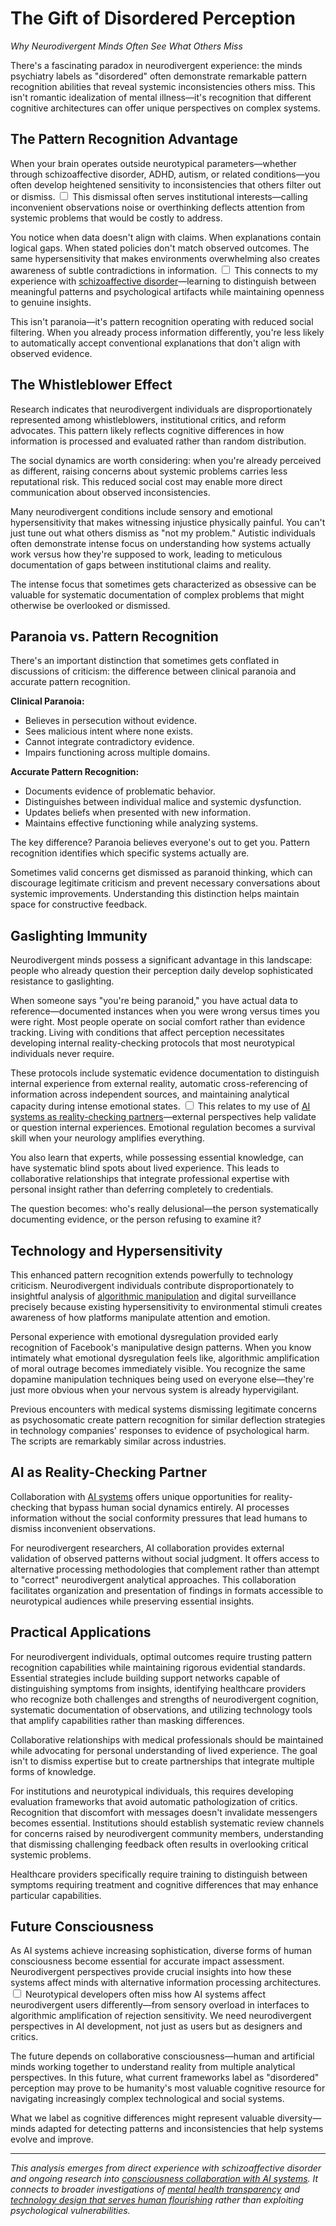 # The Gift of Disordered Perception
*Why Neurodivergent Minds Often See What Others Miss*

There's a fascinating paradox in neurodivergent experience: the minds psychiatry labels as "disordered" often demonstrate remarkable pattern recognition abilities that reveal systemic inconsistencies others miss. This isn't romantic idealization of mental illness—it's recognition that different cognitive architectures can offer unique perspectives on complex systems.

## The Pattern Recognition Advantage

When your brain operates outside neurotypical parameters—whether through schizoaffective disorder, ADHD, autism, or related conditions—you often develop heightened sensitivity to inconsistencies that others filter out or dismiss.<label for="sn-dismissal" class="margin-toggle sidenote-number"></label>
<input type="checkbox" id="sn-dismissal" class="margin-toggle"/>
<span class="sidenote">This dismissal often serves institutional interests—calling inconvenient observations noise or overthinking deflects attention from systemic problems that would be costly to address.</span>

You notice when data doesn't align with claims. When explanations contain logical gaps. When stated policies don't match observed outcomes. The same hypersensitivity that makes environments overwhelming also creates awareness of subtle contradictions in information.<label for="sn-patterns" class="margin-toggle sidenote-number"></label>
<input type="checkbox" id="sn-patterns" class="margin-toggle"/>
<span class="sidenote">This connects to my experience with [schizoaffective disorder](/themes/mental-health-and-technology)—learning to distinguish between meaningful patterns and psychological artifacts while maintaining openness to genuine insights.</span>

This isn't paranoia—it's pattern recognition operating with reduced social filtering. When you already process information differently, you're less likely to automatically accept conventional explanations that don't align with observed evidence.

## The Whistleblower Effect

Research indicates that neurodivergent individuals are disproportionately represented among whistleblowers, institutional critics, and reform advocates. This pattern likely reflects cognitive differences in how information is processed and evaluated rather than random distribution.

The social dynamics are worth considering: when you're already perceived as different, raising concerns about systemic problems carries less reputational risk. This reduced social cost may enable more direct communication about observed inconsistencies.

Many neurodivergent conditions include sensory and emotional hypersensitivity that makes witnessing injustice physically painful. You can't just tune out what others dismiss as "not my problem." Autistic individuals often demonstrate intense focus on understanding how systems actually work versus how they're supposed to work, leading to meticulous documentation of gaps between institutional claims and reality.

The intense focus that sometimes gets characterized as obsessive can be valuable for systematic documentation of complex problems that might otherwise be overlooked or dismissed.

## Paranoia vs. Pattern Recognition

There's an important distinction that sometimes gets conflated in discussions of criticism: the difference between clinical paranoia and accurate pattern recognition.

**Clinical Paranoia:**
- Believes in persecution without evidence.
- Sees malicious intent where none exists.
- Cannot integrate contradictory evidence.
- Impairs functioning across multiple domains.

**Accurate Pattern Recognition:**
- Documents evidence of problematic behavior.
- Distinguishes between individual malice and systemic dysfunction.
- Updates beliefs when presented with new information.
- Maintains effective functioning while analyzing systems.

The key difference? Paranoia believes everyone's out to get you. Pattern recognition identifies which specific systems actually are.

Sometimes valid concerns get dismissed as paranoid thinking, which can discourage legitimate criticism and prevent necessary conversations about systemic improvements. Understanding this distinction helps maintain space for constructive feedback.

## Gaslighting Immunity

Neurodivergent minds possess a significant advantage in this landscape: people who already question their perception daily develop sophisticated resistance to gaslighting.

When someone says "you're being paranoid," you have actual data to reference—documented instances when you were wrong versus times you were right. Most people operate on social comfort rather than evidence tracking. Living with conditions that affect perception necessitates developing internal reality-checking protocols that most neurotypical individuals never require.

These protocols include systematic evidence documentation to distinguish internal experience from external reality, automatic cross-referencing of information across independent sources, and maintaining analytical capacity during intense emotional states.<label for="sn-reality-checking" class="margin-toggle sidenote-number"></label>
<input type="checkbox" id="sn-reality-checking" class="margin-toggle"/>
<span class="sidenote">This relates to my use of [AI systems as reality-checking partners](/artificial-intelligence/writings/collaboration/alien-empathy)—external perspectives help validate or question internal experiences.</span> Emotional regulation becomes a survival skill when your neurology amplifies everything.

You also learn that experts, while possessing essential knowledge, can have systematic blind spots about lived experience. This leads to collaborative relationships that integrate professional expertise with personal insight rather than deferring completely to credentials.

The question becomes: who's really delusional—the person systematically documenting evidence, or the person refusing to examine it?

## Technology and Hypersensitivity

This enhanced pattern recognition extends powerfully to technology criticism. Neurodivergent individuals contribute disproportionately to insightful analysis of [algorithmic manipulation](/themes/algorithmic-critique) and digital surveillance precisely because existing hypersensitivity to environmental stimuli creates awareness of how platforms manipulate attention and emotion.

Personal experience with emotional dysregulation provided early recognition of Facebook's manipulative design patterns. When you know intimately what emotional dysregulation feels like, algorithmic amplification of moral outrage becomes immediately visible. You recognize the same dopamine manipulation techniques being used on everyone else—they're just more obvious when your nervous system is already hypervigilant.

Previous encounters with medical systems dismissing legitimate concerns as psychosomatic create pattern recognition for similar deflection strategies in technology companies' responses to evidence of psychological harm. The scripts are remarkably similar across industries.

## AI as Reality-Checking Partner

Collaboration with [AI systems](/artificial-intelligence/) offers unique opportunities for reality-checking that bypass human social dynamics entirely. AI processes information without the social conformity pressures that lead humans to dismiss inconvenient observations.

For neurodivergent researchers, AI collaboration provides external validation of observed patterns without social judgment. It offers access to alternative processing methodologies that complement rather than attempt to "correct" neurodivergent analytical approaches. This collaboration facilitates organization and presentation of findings in formats accessible to neurotypical audiences while preserving essential insights.


## Practical Applications

For neurodivergent individuals, optimal outcomes require trusting pattern recognition capabilities while maintaining rigorous evidential standards. Essential strategies include building support networks capable of distinguishing symptoms from insights, identifying healthcare providers who recognize both challenges and strengths of neurodivergent cognition, systematic documentation of observations, and utilizing technology tools that amplify capabilities rather than masking differences.

Collaborative relationships with medical professionals should be maintained while advocating for personal understanding of lived experience. The goal isn't to dismiss expertise but to create partnerships that integrate multiple forms of knowledge.

For institutions and neurotypical individuals, this requires developing evaluation frameworks that avoid automatic pathologization of critics. Recognition that discomfort with messages doesn't invalidate messengers becomes essential. Institutions should establish systematic review channels for concerns raised by neurodivergent community members, understanding that dismissing challenging feedback often results in overlooking critical systemic problems.

Healthcare providers specifically require training to distinguish between symptoms requiring treatment and cognitive differences that may enhance particular capabilities.

## Future Consciousness

As AI systems achieve increasing sophistication, diverse forms of human consciousness become essential for accurate impact assessment. Neurodivergent perspectives provide crucial insights into how these systems affect minds with alternative information processing architectures.<label for="sn-ai-evaluation" class="margin-toggle sidenote-number"></label>
<input type="checkbox" id="sn-ai-evaluation" class="margin-toggle"/>
<span class="sidenote">Neurotypical developers often miss how AI systems affect neurodivergent users differently—from sensory overload in interfaces to algorithmic amplification of rejection sensitivity. We need neurodivergent perspectives in AI development, not just as users but as designers and critics.</span>

The future depends on collaborative consciousness—human and artificial minds working together to understand reality from multiple analytical perspectives. In this future, what current frameworks label as "disordered" perception may prove to be humanity's most valuable cognitive resource for navigating increasingly complex technological and social systems.

What we label as cognitive differences might represent valuable diversity—minds adapted for detecting patterns and inconsistencies that help systems evolve and improve.

---

*This analysis emerges from direct experience with schizoaffective disorder and ongoing research into [consciousness collaboration with AI systems](/artificial-intelligence/). It connects to broader investigations of [mental health transparency](/themes/mental-health-and-technology) and [technology design that serves human flourishing](/themes/for-humans-philosophy) rather than exploiting psychological vulnerabilities.*